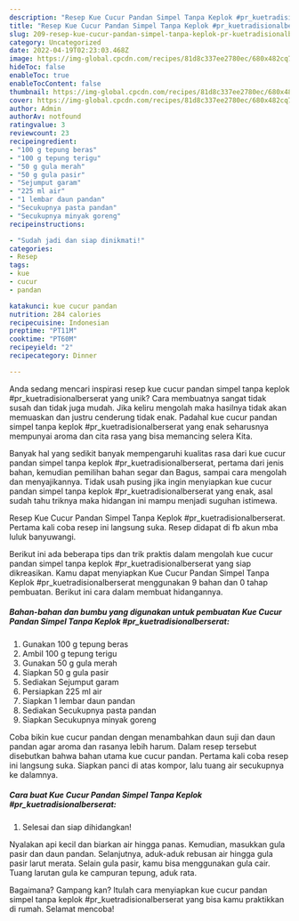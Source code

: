 ```yaml
---
description: "Resep Kue Cucur Pandan Simpel Tanpa Keplok #pr_kuetradisionalberserat yang Bisa Manjain Lidah"
title: "Resep Kue Cucur Pandan Simpel Tanpa Keplok #pr_kuetradisionalberserat yang Bisa Manjain Lidah"
slug: 209-resep-kue-cucur-pandan-simpel-tanpa-keplok-pr-kuetradisionalberserat-yang-bisa-manjain-lidah
category: Uncategorized
date: 2022-04-19T02:23:03.468Z
image: https://img-global.cpcdn.com/recipes/81d8c337ee2780ec/680x482cq70/kue-cucur-pandan-simpel-tanpa-keplok-pr_kuetradisionalberserat-foto-resep-utama.jpg
hideToc: false
enableToc: true
enableTocContent: false
thumbnail: https://img-global.cpcdn.com/recipes/81d8c337ee2780ec/680x482cq70/kue-cucur-pandan-simpel-tanpa-keplok-pr_kuetradisionalberserat-foto-resep-utama.jpg
cover: https://img-global.cpcdn.com/recipes/81d8c337ee2780ec/680x482cq70/kue-cucur-pandan-simpel-tanpa-keplok-pr_kuetradisionalberserat-foto-resep-utama.jpg
author: Admin
authorAv: notfound
ratingvalue: 3
reviewcount: 23
recipeingredient:
- "100 g tepung beras"
- "100 g tepung terigu"
- "50 g gula merah"
- "50 g gula pasir"
- "Sejumput garam"
- "225 ml air"
- "1 lembar daun pandan"
- "Secukupnya pasta pandan"
- "Secukupnya minyak goreng"
recipeinstructions:

- "Sudah jadi dan siap dinikmati!"
categories:
- Resep
tags:
- kue
- cucur
- pandan

katakunci: kue cucur pandan 
nutrition: 284 calories
recipecuisine: Indonesian
preptime: "PT11M"
cooktime: "PT60M"
recipeyield: "2"
recipecategory: Dinner

---
```





Anda sedang mencari inspirasi resep kue cucur pandan simpel tanpa keplok #pr_kuetradisionalberserat yang unik? Cara membuatnya sangat tidak susah dan tidak juga mudah. Jika keliru mengolah maka hasilnya tidak akan memuaskan dan justru cenderung tidak enak. Padahal kue cucur pandan simpel tanpa keplok #pr_kuetradisionalberserat yang enak seharusnya mempunyai aroma dan cita rasa yang bisa memancing selera Kita.





Banyak hal yang sedikit banyak mempengaruhi kualitas rasa dari kue cucur pandan simpel tanpa keplok #pr_kuetradisionalberserat, pertama dari jenis bahan, kemudian pemilihan bahan segar dan Bagus, sampai cara mengolah dan menyajikannya. Tidak usah pusing jika ingin menyiapkan kue cucur pandan simpel tanpa keplok #pr_kuetradisionalberserat yang enak,      asal sudah tahu triknya maka hidangan ini mampu menjadi suguhan istimewa.














Resep Kue Cucur Pandan Simpel Tanpa Keplok #pr_kuetradisionalberserat. Pertama kali coba resep ini langsung suka. Resep didapat di fb akun mba luluk banyuwangi.






Berikut ini ada beberapa tips dan trik praktis dalam mengolah kue cucur pandan simpel tanpa keplok #pr_kuetradisionalberserat yang siap dikreasikan. Kamu dapat menyiapkan Kue Cucur Pandan Simpel Tanpa Keplok #pr_kuetradisionalberserat menggunakan 9 bahan dan 0 tahap pembuatan. Berikut ini cara dalam membuat hidangannya.

<!--inarticleads1-->

##### Bahan-bahan dan bumbu yang digunakan untuk pembuatan Kue Cucur Pandan Simpel Tanpa Keplok #pr_kuetradisionalberserat:

1. Gunakan 100 g tepung beras
1. Ambil 100 g tepung terigu
1. Gunakan 50 g gula merah
1. Siapkan 50 g gula pasir
1. Sediakan Sejumput garam
1. Persiapkan 225 ml air
1. Siapkan 1 lembar daun pandan
1. Sediakan Secukupnya pasta pandan
1. Siapkan Secukupnya minyak goreng


Coba bikin kue cucur pandan dengan menambahkan daun suji dan daun pandan agar aroma dan rasanya lebih harum. Dalam resep tersebut disebutkan bahwa bahan utama kue cucur pandan. Pertama kali coba resep ini langsung suka. Siapkan panci di atas kompor, lalu tuang air secukupnya ke dalamnya. 

<!--inarticleads2-->

##### Cara buat Kue Cucur Pandan Simpel Tanpa Keplok #pr_kuetradisionalberserat:


1. Selesai dan siap dihidangkan!

Nyalakan api kecil dan biarkan air hingga panas. Kemudian, masukkan gula pasir dan daun pandan. Selanjutnya, aduk-aduk rebusan air hingga gula pasir larut merata. Selain gula pasir, kamu bisa menggunakan gula cair. Tuang larutan gula ke campuran tepung, aduk rata. 

Bagaimana? Gampang kan? Itulah cara menyiapkan kue cucur pandan simpel tanpa keplok #pr_kuetradisionalberserat yang bisa kamu praktikkan di rumah. Selamat mencoba!
